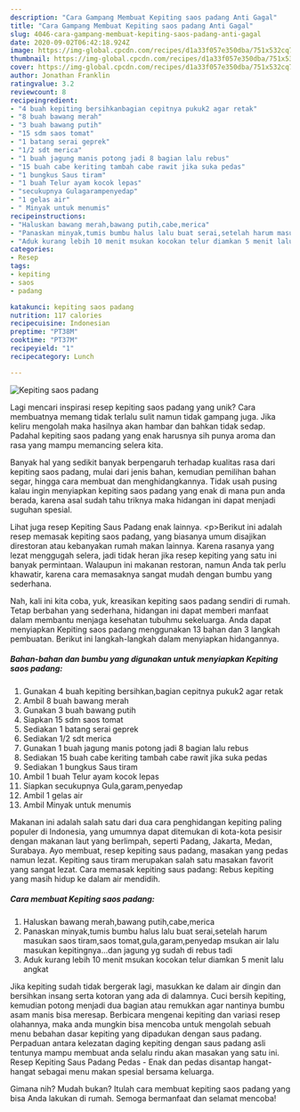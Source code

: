 ```yaml
---
description: "Cara Gampang Membuat Kepiting saos padang Anti Gagal"
title: "Cara Gampang Membuat Kepiting saos padang Anti Gagal"
slug: 4046-cara-gampang-membuat-kepiting-saos-padang-anti-gagal
date: 2020-09-02T06:42:18.924Z
image: https://img-global.cpcdn.com/recipes/d1a33f057e350dba/751x532cq70/kepiting-saos-padang-foto-resep-utama.jpg
thumbnail: https://img-global.cpcdn.com/recipes/d1a33f057e350dba/751x532cq70/kepiting-saos-padang-foto-resep-utama.jpg
cover: https://img-global.cpcdn.com/recipes/d1a33f057e350dba/751x532cq70/kepiting-saos-padang-foto-resep-utama.jpg
author: Jonathan Franklin
ratingvalue: 3.2
reviewcount: 8
recipeingredient:
- "4 buah kepiting bersihkanbagian cepitnya pukuk2 agar retak"
- "8 buah bawang merah"
- "3 buah bawang putih"
- "15 sdm saos tomat"
- "1 batang serai geprek"
- "1/2 sdt merica"
- "1 buah jagung manis potong jadi 8 bagian lalu rebus"
- "15 buah cabe keriting tambah cabe rawit jika suka pedas"
- "1 bungkus Saus tiram"
- "1 buah Telur ayam kocok lepas"
- "secukupnya Gulagarampenyedap"
- "1 gelas air"
- " Minyak untuk menumis"
recipeinstructions:
- "Haluskan bawang merah,bawang putih,cabe,merica"
- "Panaskan minyak,tumis bumbu halus lalu buat serai,setelah harum masukan saos tiram,saos tomat,gula,garam,penyedap msukan air lalu masukan kepitingnya...dan jagung yg sudah di rebus tadi"
- "Aduk kurang lebih 10 menit msukan kocokan telur diamkan 5 menit lalu angkat"
categories:
- Resep
tags:
- kepiting
- saos
- padang

katakunci: kepiting saos padang 
nutrition: 117 calories
recipecuisine: Indonesian
preptime: "PT38M"
cooktime: "PT37M"
recipeyield: "1"
recipecategory: Lunch

---
```



![Kepiting saos padang](https://img-global.cpcdn.com/recipes/d1a33f057e350dba/751x532cq70/kepiting-saos-padang-foto-resep-utama.jpg)

Lagi mencari inspirasi resep kepiting saos padang yang unik? Cara membuatnya memang tidak terlalu sulit namun tidak gampang juga. Jika keliru mengolah maka hasilnya akan hambar dan bahkan tidak sedap. Padahal kepiting saos padang yang enak harusnya sih punya aroma dan rasa yang mampu memancing selera kita.

Banyak hal yang sedikit banyak berpengaruh terhadap kualitas rasa dari kepiting saos padang, mulai dari jenis bahan, kemudian pemilihan bahan segar, hingga cara membuat dan menghidangkannya. Tidak usah pusing kalau ingin menyiapkan kepiting saos padang yang enak di mana pun anda berada, karena asal sudah tahu triknya maka hidangan ini dapat menjadi suguhan spesial.

Lihat juga resep Kepiting Saus Padang enak lainnya. &lt;p&gt;Berikut ini adalah resep memasak kepiting saos padang, yang biasanya umum disajikan direstoran atau kebanyakan rumah makan lainnya. Karena rasanya yang lezat menggugah selera, jadi tidak heran jika resep kepiting yang satu ini banyak permintaan. Walaupun ini makanan restoran, namun Anda tak perlu khawatir, karena cara memasaknya sangat mudah dengan bumbu yang sederhana.


Nah, kali ini kita coba, yuk, kreasikan kepiting saos padang sendiri di rumah. Tetap berbahan yang sederhana, hidangan ini dapat memberi manfaat dalam membantu menjaga kesehatan tubuhmu sekeluarga. Anda dapat menyiapkan Kepiting saos padang menggunakan 13 bahan dan 3 langkah pembuatan. Berikut ini langkah-langkah dalam menyiapkan hidangannya.

<!--inarticleads1-->

##### Bahan-bahan dan bumbu yang digunakan untuk menyiapkan Kepiting saos padang:

1. Gunakan 4 buah kepiting bersihkan,bagian cepitnya pukuk2 agar retak
1. Ambil 8 buah bawang merah
1. Gunakan 3 buah bawang putih
1. Siapkan 15 sdm saos tomat
1. Sediakan 1 batang serai geprek
1. Sediakan 1/2 sdt merica
1. Gunakan 1 buah jagung manis potong jadi 8 bagian lalu rebus
1. Sediakan 15 buah cabe keriting tambah cabe rawit jika suka pedas
1. Sediakan 1 bungkus Saus tiram
1. Ambil 1 buah Telur ayam kocok lepas
1. Siapkan secukupnya Gula,garam,penyedap
1. Ambil 1 gelas air
1. Ambil  Minyak untuk menumis


Makanan ini adalah salah satu dari dua cara penghidangan kepiting paling populer di Indonesia, yang umumnya dapat ditemukan di kota-kota pesisir dengan makanan laut yang berlimpah, seperti Padang, Jakarta, Medan, Surabaya. Ayo membuat, resep kepiting saus padang, masakan yang pedas namun lezat. Kepiting saus tiram merupakan salah satu masakan favorit yang sangat lezat. Cara memasak kepiting saus padang: Rebus kepiting yang masih hidup ke dalam air mendidih. 

<!--inarticleads2-->

##### Cara membuat Kepiting saos padang:

1. Haluskan bawang merah,bawang putih,cabe,merica
1. Panaskan minyak,tumis bumbu halus lalu buat serai,setelah harum masukan saos tiram,saos tomat,gula,garam,penyedap msukan air lalu masukan kepitingnya...dan jagung yg sudah di rebus tadi
1. Aduk kurang lebih 10 menit msukan kocokan telur diamkan 5 menit lalu angkat


Jika kepiting sudah tidak bergerak lagi, masukkan ke dalam air dingin dan bersihkan insang serta kotoran yang ada di dalamnya. Cuci bersih kepiting, kemudian potong menjadi dua bagian atau remukkan agar nantinya bumbu asam manis bisa meresap. Berbicara mengenai kepiting dan variasi resep olahannya, maka anda mungkin bisa mencoba untuk mengolah sebuah menu bebahan dasar kepiting yang dipadukan dengan saus padang. Perpaduan antara kelezatan daging kepiting dengan saus padang asli tentunya mampu membuat anda selalu rindu akan masakan yang satu ini. Resep Kepiting Saus Padang Pedas - Enak dan pedas disantap hangat-hangat sebagai menu makan spesial bersama keluarga. 

Gimana nih? Mudah bukan? Itulah cara membuat kepiting saos padang yang bisa Anda lakukan di rumah. Semoga bermanfaat dan selamat mencoba!
